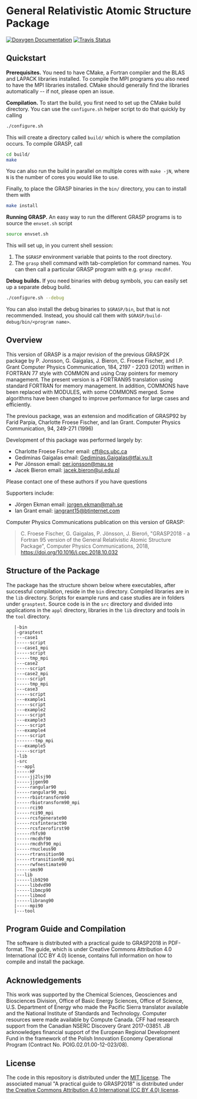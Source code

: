 # General Relativistic Atomic Structure Package

[![Doxygen Documentation](https://img.shields.io/badge/documentation-master-blue.svg)](http://mortenpi.eu/grasp/)
[![Travis Status](https://travis-ci.com/mortenpi/grasp.svg?token=J2TJDmxGV6c9f8C3LXps&branch=master)](https://travis-ci.com/mortenpi/grasp)

## Quickstart

**Prerequisites.**
You need to have CMake, a Fortran compiler and the BLAS and LAPACK libraries installed. To compile the MPI programs you also need to have the MPI libraries installed. CMake should generally find the libraries automatically -- if not, please open an issue.

**Compilation.**
To start the build, you first need to set up the CMake build directory. You can use the `configure.sh` helper script to do that quickly by calling

```bash
./configure.sh
```

This will create a directory called `build/` which is where the compilation occurs. To compile GRASP, call

```bash
cd build/
make
```

You can also run the build in parallel on multiple cores with `make -jN`, where `N` is the number of cores you would like to use.

Finally, to place the GRASP binaries in the `bin/` directory, you can to install them with

```bash
make install
```

**Running GRASP.**
An easy way to run the different GRASP programs is to source the `envset.sh` script

```bash
source envset.sh
```

This will set up, in you current shell session:

1. The `$GRASP` environment variable that points to the root directory.
2. The `grasp` shell command with tab-completion for command names. You can then call a particular GRASP program with e.g. `grasp rmcdhf`.

**Debug builds.**
If you need binaries with debug symbols, you can easily set up a separate debug build.

```bash
./configure.sh --debug
```

You can also install the debug binaries to `$GRASP/bin`, but that is not recommended. Instead, you should call them with `$GRASP/build-debug/bin/<program name>`.

 
## Overview

This version of GRASP is a major revision of the previous GRASP2K package by
P. Jonsson, G. Gaigalas, J. Bieron, C. Froese Fischer, and I.P. Grant Computer
Physics Communication, 184, 2197 - 2203 (2013) written in FORTRAN 77 style with
COMMON and using Cray pointers for memory management.  The present version is a
FORTRAN95 translation using standard FORTRAN for memory management.  In
addition, COMMONS have been replaced with MODULES, with some COMMONS merged.
Some algorithms have been changed to improve performance for large cases and
efficiently.

The previous package, was an extension and modification of GRASP92 by Farid
Parpia, Charlotte Froese Fischer, and Ian Grant. Computer Physics Communication,
94, 249-271 (1996)

Development of this package was performed largely by:

* Charlotte Froese Fischer  email: cff@cs.ubc.ca
* Gediminas Gaigalas        email: Gediminas.Gaigalas@tfai.vu.lt
* Per Jönsson               email: per.jonsson@mau.se
* Jacek Bieron              email: jacek.bieron@uj.edu.pl

Please contact one of these authors if you have questions

Supporters include:

* Jörgen Ekman              email: jorgen.ekman@mah.se
* Ian Grant                 email: iangrant15@btinternet.com

Computer Physics Communications publication on this version of GRASP:

> C. Froese Fischer, G. Gaigalas, P. Jönsson, J. Bieroń,
> "GRASP2018 - a Fortran 95 version of the General Relativistic Atomic Structure Package",
> Computer Physics Communications, 2018,
> https://doi.org/10.1016/j.cpc.2018.10.032


## Structure of the Package

The package has the structure shown below where executables, after successful
compilation, reside in the `bin` directory. Compiled libraries are in the `lib`
directory. Scripts for example runs and case studies are in folders under
`grasptest`. Source code is in the `src` directory and divided into applications
in the `appl` directory, libraries in the `lib` directory and tools in the
`tool` directory.

```
   |-bin
   |-grasptest
   |---case1
   |-----script
   |---case1_mpi
   |-----script
   |-----tmp_mpi
   |---case2
   |-----script
   |---case2_mpi
   |-----script
   |-----tmp_mpi
   |---case3
   |-----script
   |---example1
   |-----script
   |---example2
   |-----script
   |---example3
   |-----script
   |---example4
   |-----script
   |-------tmp_mpi
   |---example5
   |-----script
   |-lib
   |-src
   |---appl
   |-----HF
   |-----jj2lsj90
   |-----jjgen90
   |-----rangular90
   |-----rangular90_mpi
   |-----rbiotransform90
   |-----rbiotransform90_mpi
   |-----rci90
   |-----rci90_mpi
   |-----rcsfgenerate90
   |-----rcsfinteract90
   |-----rcsfzerofirst90
   |-----rhfs90
   |-----rmcdhf90
   |-----rmcdhf90_mpi
   |-----rnucleus90
   |-----rtransition90
   |-----rtransition90_mpi
   |-----rwfnestimate90
   |-----sms90
   |---lib
   |-----lib9290
   |-----libdvd90
   |-----libmcp90
   |-----libmod
   |-----librang90
   |-----mpi90
   |---tool
```


## Program Guide and Compilation

The software is distributed with a practical guide to GRASP2018 in PDF-format.
The guide, which is under Creative Commons Attribution 4.0 International (CC BY
4.0) license, contains full information on how to compile and install the
package.


## Acknowledgements

This work was supported by the Chemical Sciences, Geosciences and Biosciences
Division, Office of Basic Energy Sciences, Office of Science, U.S. Department of
Energy who made the Pacific Sierra translator available and the National
Institute of Standards and Technology. Computer resources were made available by
Compute Canada.  CFF had research support from the Canadian NSERC Discovery
Grant 2017-03851.  JB acknowledges financial support of the European Regional
Development Fund in the framework of the Polish Innovation Economy Operational
Program (Contract No. POIG.02.01.00-12-023/08).


## License

The code in this repository is distributed under the [MIT license](LICENSE.md).
The associated manual "A practical guide to GRASP2018" is distributed under
[the Creative Commons Attribution 4.0 International (CC BY 4.0) license](https://creativecommons.org/licenses/by/4.0/legalcode).
